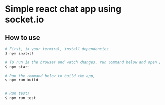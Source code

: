 # Simple react chat app using socket.io   

## How to use

```bash
# First, in your terminal, install dependencies 
$ npm install

# To run in the browser and watch changes, run command below and open //localhost:8082/
$ npm start

# Run the command below to build the app,
$ npm run build


# Run tests 
$ npm run test
```
